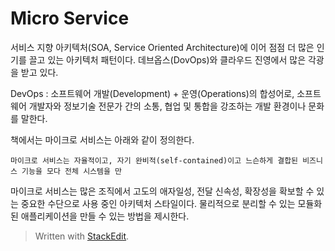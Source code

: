 # Micro Service

서비스 지향 아키텍처(SOA, Service Oriented Architecture)에 이어 점점 더 많은 인기를 끌고 있는 아키텍처 패턴이다. 데브옵스(DovOps)와 클라우드 진영에서 많은 각광을 받고 있다. 

DevOps
: 소프트웨어 개발(Development) + 운영(Operations)의 합성어로, 소프트웨어 개발자와 정보기술 전문가 간의 소통, 협업 및 통합을 강조하는 개발 환경이나 문화를 말한다. 

책에서는 마이크로 서비스는 아래와 같이 정의한다.
```
마이크로 서비스는 자율적이고, 자기 완비적(self-contained)이고 느슨하게 결합된 비즈니스 기능을 모다 전체 시스템을 만
```

마이크로 서비스는 많은 조직에서 고도의 애자일성, 전달 신속성, 확장성을 확보할 수 있는 중요한 수단으로 사용 중인 아키텍처 스타일이다. 
물리적으로 분리할 수 있는 모듈화된 애플리케이션을 만들 수 있는 방법을 제시한다. 

> Written with [StackEdit](https://stackedit.io/).
<!--stackedit_data:
eyJoaXN0b3J5IjpbLTE1MDk4Njg3MzRdfQ==
-->